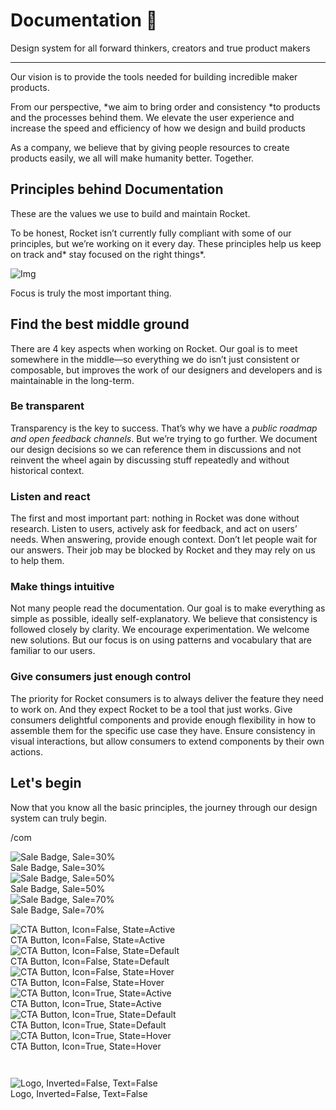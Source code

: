 
# Documentation 🚀

Design system for all forward thinkers, creators and true product makers

---

Our vision is to provide the tools needed for building incredible maker products.

From our perspective, *we aim to bring order and consistency *to products and the processes behind them. We elevate the user experience and increase the speed and efficiency of how we design and build products

As a company, we believe that by giving people resources to create products easily, we all will make humanity better. Together.

## Principles behind Documentation

These are the values we use to build and maintain Rocket.

To be honest, Rocket isn’t currently fully compliant with some of our principles, but we’re working on it every day. These principles help us keep on track and* stay focused on the right things*.

![Img](https://studio-assets.supernova.io/design-systems/14533/9289758a-6300-472a-bbc6-a57098081abf.jpeg?Expires=1990828800&Policy=eyJTdGF0ZW1lbnQiOlt7IlJlc291cmNlIjoiaHR0cHM6Ly9zdHVkaW8tYXNzZXRzLnN1cGVybm92YS5pby9kZXNpZ24tc3lzdGVtcy8xNDUzMy85Mjg5NzU4YS02MzAwLTQ3MmEtYmJjNi1hNTcwOTgwODFhYmYuanBlZyIsIkNvbmRpdGlvbiI6eyJEYXRlTGVzc1RoYW4iOnsiQVdTOkVwb2NoVGltZSI6MTk5MDgyODgwMH19fV19&Signature=E9DL6D-ZtS~4qaH18y5tnHC4gtpQUzZb85NmDFMuezn~MaWHPSumzBv6tXkxGqSgGyKh~9FaYnbfHkcJhU~4F~jdbuY70gbRxUpvnBtyCpz8o0mci-d2A9WoIZ3RGl11izD3c2WMfUaKhSaFlUw8cTGP-9vrqeUi58O2P4zYT9eAeyvOIFzQXgIgljhxiB9mIVU5a4j1vDL8ntJpagEZukKRskOgMrrB4LNQ-nRsvXFF7W5C5EkdoZPZf4jFxcQu2Yj6M9-bqNBXubYMsYYhEXqvqUOAnYVaE59E5PSSe43HKv2gp1ajSJ3ttHtTtCITO8Vyfh1FoTl03Z18ki8iZg__&Key-Pair-Id=APKAJGK34LCCAUR7N6LA)

Focus is truly the most important thing.

## Find the best middle ground

There are 4 key aspects when working on Rocket. Our goal is to meet somewhere in the middle—so everything we do isn’t just consistent or composable, but improves the work of our designers and developers and is maintainable in the long-term.

### Be transparent

Transparency is the key to success. That’s why we have a *public roadmap and open feedback channels*. But we’re trying to go further. We document our design decisions so we can reference them in discussions and not reinvent the wheel again by discussing stuff repeatedly and without historical context.

### Listen and react

The first and most important part: nothing in Rocket was done without research. Listen to users, actively ask for feedback, and act on users’ needs. When answering, provide enough context. Don’t let people wait for our answers. Their job may be blocked by Rocket and they may rely on us to help them.

### Make things intuitive

Not many people read the documentation. Our goal is to make everything as simple as possible, ideally self-explanatory. We believe that consistency is followed closely by clarity. We encourage experimentation. We welcome new solutions. But our focus is on using patterns and vocabulary that are familiar to our users.

### Give consumers just enough control

The priority for Rocket consumers is to always deliver the feature they need to work on. And they expect Rocket to be a tool that just works. Give consumers delightful components and provide enough flexibility in how to assemble them for the specific use case they have. Ensure consistency in visual interactions, but allow consumers to extend components by their own actions.

## Let's begin

Now that you know all the basic principles, the journey through our design system can truly begin.

/com

  
![Sale Badge, Sale=30%](https://studio-assets.supernova.io/design-systems/14533/7d427ea2-7e76-4ea9-802c-7c47fe7f80ed.png?Expires=1990828800&Policy=eyJTdGF0ZW1lbnQiOlt7IlJlc291cmNlIjoiaHR0cHM6Ly9zdHVkaW8tYXNzZXRzLnN1cGVybm92YS5pby9kZXNpZ24tc3lzdGVtcy8xNDUzMy83ZDQyN2VhMi03ZTc2LTRlYTktODAyYy03YzQ3ZmU3ZjgwZWQucG5nIiwiQ29uZGl0aW9uIjp7IkRhdGVMZXNzVGhhbiI6eyJBV1M6RXBvY2hUaW1lIjoxOTkwODI4ODAwfX19XX0_&Signature=WbiJLXRFr2QYfaKmWVzH0BX-KAsnw9WLbd4quCAGJXoVqv6gyGuc9cR863LqWMBADcaV1EW-WZ-8De-PjTW7wSFpXZPyY5EIMVQoX7ZgXAw1CxfIB7yegs-Ir2Sfp9~bKE2BPnTjeJEAjYFgRRAOKLjiw~LkR4cToPsMHUk71TeybNtUOPm3tGleHxbUm9IDSZFXDbrvDDCBkp60MojvD8X2~srZ6EUT4XNcvoNFnl1nit9W86KJqFf0YUXBD3fYWiKGb9j3tYpJHbUWBYV0JnJv6cNnO9klu~Hxg4M577FwWrR8xg9NseTGdphjEOz0Yv~Tv3xZy1~5YtnwrVijwg__&Key-Pair-Id=APKAJGK34LCCAUR7N6LA)  
Sale Badge, Sale=30%  
![Sale Badge, Sale=50%](https://studio-assets.supernova.io/design-systems/14533/db7532d1-f7ab-492e-95b5-a7b83bfc5765.png?Expires=1990828800&Policy=eyJTdGF0ZW1lbnQiOlt7IlJlc291cmNlIjoiaHR0cHM6Ly9zdHVkaW8tYXNzZXRzLnN1cGVybm92YS5pby9kZXNpZ24tc3lzdGVtcy8xNDUzMy9kYjc1MzJkMS1mN2FiLTQ5MmUtOTViNS1hN2I4M2JmYzU3NjUucG5nIiwiQ29uZGl0aW9uIjp7IkRhdGVMZXNzVGhhbiI6eyJBV1M6RXBvY2hUaW1lIjoxOTkwODI4ODAwfX19XX0_&Signature=c-GW9tZ~qFOf0kAvMQIZbR9nvZWOz4ottGEb9rzV8b2UEkb8xxiZhLQBFf8OC2WXWpaFQjoixszDCWT4d01jgqfusI-1~2YuKojezaMoWL7SHVBnoXWoTuOTrq2FdocEK7pBTsukjamobmEU7cGp9qIQJ-jlMezkDS0DMe-et-8aKjD8pwKsb9nz2ZFWmgYHpFW5x5lpYwW9FtC92VQHpMZsm7LhzMpHwiLfHbKDoE5WK3Yich-jJEGS79gdUrBPfNs8etw1GlSg-KdQ20hrPEN3dpmI8pg8hpdMumapF4t-PfFcy4hGSHo0xKAr9bhVcsv9kM-YasgGe1RK8yAGrQ__&Key-Pair-Id=APKAJGK34LCCAUR7N6LA)  
Sale Badge, Sale=50%  
![Sale Badge, Sale=70%](https://studio-assets.supernova.io/design-systems/14533/f5e69ee0-3e13-4fc1-80f2-6f61d962b8dc.png?Expires=1990828800&Policy=eyJTdGF0ZW1lbnQiOlt7IlJlc291cmNlIjoiaHR0cHM6Ly9zdHVkaW8tYXNzZXRzLnN1cGVybm92YS5pby9kZXNpZ24tc3lzdGVtcy8xNDUzMy9mNWU2OWVlMC0zZTEzLTRmYzEtODBmMi02ZjYxZDk2MmI4ZGMucG5nIiwiQ29uZGl0aW9uIjp7IkRhdGVMZXNzVGhhbiI6eyJBV1M6RXBvY2hUaW1lIjoxOTkwODI4ODAwfX19XX0_&Signature=hUpUqTZX4vR7UjBhwC2GMVYw5qpLAv2cS41Vfv-QpMvtdY-mJFh33pYkcKuLV-SgBbQeyow685mSLCfiyYf1ZvNhqnXXpqdaKP9VdpBDuqJ81ZD3b4BPP~4b6MJLRLgdn1w9v9EiVIAjGkNuGmX4GW3bhvag6MGaODO9gb4F65BuwXOQZnTNmn6sgj0hsSYSbZiaGO1En-jncqKm5jmIvk2JIyO6-KLx4EtZi-mGthpctMBBBMpPoyvfDNhUabzvSQQzDy8lKS1Z99nkn3lw4ZU1a-5vtJ2Fnx4ZKFqwAYs21171Te1RECSP8ETB0WLNyvhPH5K2XbH3TEQ7G8reeg__&Key-Pair-Id=APKAJGK34LCCAUR7N6LA)  
Sale Badge, Sale=70%  


  
![CTA Button, Icon=False, State=Active](https://studio-assets.supernova.io/design-systems/14533/ce2f6470-828b-44e4-8748-4582ad1362b1.png?Expires=1990828800&Policy=eyJTdGF0ZW1lbnQiOlt7IlJlc291cmNlIjoiaHR0cHM6Ly9zdHVkaW8tYXNzZXRzLnN1cGVybm92YS5pby9kZXNpZ24tc3lzdGVtcy8xNDUzMy9jZTJmNjQ3MC04MjhiLTQ0ZTQtODc0OC00NTgyYWQxMzYyYjEucG5nIiwiQ29uZGl0aW9uIjp7IkRhdGVMZXNzVGhhbiI6eyJBV1M6RXBvY2hUaW1lIjoxOTkwODI4ODAwfX19XX0_&Signature=ketuaKnoYlUKUU7lgeGc9o~7Pg6eMKzVog7wQpoHOaPtLs-Bgu4hujyM4jRIJEVyO0YPVoFixzGnyTW8bXaBTqDRTWoPd1UGyRQTTARXeez7X324i5jafN1SOWWl-E4TTqIGOo20LVGKTyKYY05HfnpiC77twiBJooUnfziTqJm4wRiaVGALNuxTqKq9qpHuu730gvyLlcr4v3elLgAA97kQ73WIx7jDNbrBlC2VggNjmLMyTAGSupwUeSh4rSPLyAeOu8AXij8ZZLPSvfJqKiaBilOqcWNRS8XJr7SbjBC6YV5-ICYg2lGyaDHk4ovPIuHevZENL8HNv2jR8LFWVw__&Key-Pair-Id=APKAJGK34LCCAUR7N6LA)  
CTA Button, Icon=False, State=Active  
![CTA Button, Icon=False, State=Default](https://studio-assets.supernova.io/design-systems/14533/13080a80-ccd5-4694-8266-2763a714c881.png?Expires=1990828800&Policy=eyJTdGF0ZW1lbnQiOlt7IlJlc291cmNlIjoiaHR0cHM6Ly9zdHVkaW8tYXNzZXRzLnN1cGVybm92YS5pby9kZXNpZ24tc3lzdGVtcy8xNDUzMy8xMzA4MGE4MC1jY2Q1LTQ2OTQtODI2Ni0yNzYzYTcxNGM4ODEucG5nIiwiQ29uZGl0aW9uIjp7IkRhdGVMZXNzVGhhbiI6eyJBV1M6RXBvY2hUaW1lIjoxOTkwODI4ODAwfX19XX0_&Signature=M8iIUABngGaCndO0tPFHdN0nmjRMWmBXjXbg20l-mcPqKe7QMp6BvLqSDCRIMaOzitr-y0udxJCY9POcr261SRDoaqiCI5kzNCPfoqi~Qp3WBAHYD-6iEV~pU6u57IRhW51aBd14EeYxg6cnFt11baV0McDPUUb6lzpJ81-YOxjcIf4bdZA5n4iQAP7Mkc7RS-08g0H9sS2omYZ9hoXXaWwJdvlTQokMIKEe-rc1r83zz083BZrspb7MnMBN3NIR9jCln5gx7jXk~deyfSHLS8EQ6qxmpO8NW5uv-nnXrS3sm1s9J-sTQ218UnmBX4Pz4vfDEI~21eHo7j~oEjAglw__&Key-Pair-Id=APKAJGK34LCCAUR7N6LA)  
CTA Button, Icon=False, State=Default  
![CTA Button, Icon=False, State=Hover](https://studio-assets.supernova.io/design-systems/14533/ab5f6465-c8b2-4a5d-bd49-bd987af98ac8.png?Expires=1990828800&Policy=eyJTdGF0ZW1lbnQiOlt7IlJlc291cmNlIjoiaHR0cHM6Ly9zdHVkaW8tYXNzZXRzLnN1cGVybm92YS5pby9kZXNpZ24tc3lzdGVtcy8xNDUzMy9hYjVmNjQ2NS1jOGIyLTRhNWQtYmQ0OS1iZDk4N2FmOThhYzgucG5nIiwiQ29uZGl0aW9uIjp7IkRhdGVMZXNzVGhhbiI6eyJBV1M6RXBvY2hUaW1lIjoxOTkwODI4ODAwfX19XX0_&Signature=UzHXJCCaQasSaKxrX5mB91r67OXz2iUtybQvlJHZ36fdkp~n9xmU4lDQPnANkhkzmldv-IlPSB1wM1-39Ji9LWoiDLK7TrbZS1AQ--GWp5e7VSjPV-B~Ls5OiIjnOflaradEPg0FVEQWFcI1mWFlr-4rnnVTm0fM3JwXhXA2XCeZRTNxy5URri8rC6jq4N0IsFbb5IAYS314aYo-5k4f6MdmpjlHrggHQBYkj84eEOAP~oQiu2Hy-g8NQcCfOhjeaWX3rrS9o6ryf5sLlt3qrrbNS64T-V6pvD2hJ0SPLYeaVlMLkpUxEqyaJK7HzUdlW9o-0hdvWW8XsddW9rmnYA__&Key-Pair-Id=APKAJGK34LCCAUR7N6LA)  
CTA Button, Icon=False, State=Hover  
![CTA Button, Icon=True, State=Active](https://studio-assets.supernova.io/design-systems/14533/aa352b3e-1408-4f3e-be3c-f963aa55717b.png?Expires=1990828800&Policy=eyJTdGF0ZW1lbnQiOlt7IlJlc291cmNlIjoiaHR0cHM6Ly9zdHVkaW8tYXNzZXRzLnN1cGVybm92YS5pby9kZXNpZ24tc3lzdGVtcy8xNDUzMy9hYTM1MmIzZS0xNDA4LTRmM2UtYmUzYy1mOTYzYWE1NTcxN2IucG5nIiwiQ29uZGl0aW9uIjp7IkRhdGVMZXNzVGhhbiI6eyJBV1M6RXBvY2hUaW1lIjoxOTkwODI4ODAwfX19XX0_&Signature=WJ0AksmHTHq0Bzkgu1uS~CHyUxyb0K0HAoXFrE6IvRDN~BJ0nWmfdPfK7~Sd9iHPrgQdB--DOH5WClGT8HxOf8q5CH7~oUMr4lj0Kuc0WfyJGslHdVD5kyWAaHOqnOi4b68ZKYmSN26D4901DEi8gF2yB14NhAgE1z48-3Fzx-X2t1VipbBJl1frE5EADiCV1IvVWXPUBhmH0rvtw9ShtkfcxhdRbgIDX~a0P4BbyuX0wCS7IjuuFTdov6Yc4gbBCIZxEfTffEdMUVqvPWH2HcFCU7pqUaqc9DK55I-51eRNXBJVeEirOzWHruDlee4uLcYBvt47SMMVqLd9QdtT3g__&Key-Pair-Id=APKAJGK34LCCAUR7N6LA)  
CTA Button, Icon=True, State=Active  
![CTA Button, Icon=True, State=Default](https://studio-assets.supernova.io/design-systems/14533/8d8dcac4-768e-47f6-9ff1-c06c40e8e2d0.png?Expires=1990828800&Policy=eyJTdGF0ZW1lbnQiOlt7IlJlc291cmNlIjoiaHR0cHM6Ly9zdHVkaW8tYXNzZXRzLnN1cGVybm92YS5pby9kZXNpZ24tc3lzdGVtcy8xNDUzMy84ZDhkY2FjNC03NjhlLTQ3ZjYtOWZmMS1jMDZjNDBlOGUyZDAucG5nIiwiQ29uZGl0aW9uIjp7IkRhdGVMZXNzVGhhbiI6eyJBV1M6RXBvY2hUaW1lIjoxOTkwODI4ODAwfX19XX0_&Signature=CvaFBPJ59YHYavHSSWIORjgwBqrp974IjBWugnF1C6otPWXNryx2myhO~U35Q6e5LNRdQbKlY3YHwxoUymqhq-gmEu8U3ufLYm5XRY-TgpoHpFser3aXwTy0fXihDeJWuFjfbxPpsyn9Ldw7D~YF31dBfgTUS8Eo~k~-OI0GmueN~nVOy8jD3MGevFt8Dc4PNckIlsoUf7msZIb1JlyS12RptSBDZyXLAZA-~MC6HM471HCJSsrudA6hRhfLrUJpx5zJohkMNzyQCHGPU7nK8vVdh8Njc4xgXucloSxkPRyOieVONNdZ5JsVPVKFbQbLSlA5jeAI1~EvpGCtjjiSgg__&Key-Pair-Id=APKAJGK34LCCAUR7N6LA)  
CTA Button, Icon=True, State=Default  
![CTA Button, Icon=True, State=Hover](https://studio-assets.supernova.io/design-systems/14533/bce8e74b-9ee9-41fe-9bc1-8f93a2eefd85.png?Expires=1990828800&Policy=eyJTdGF0ZW1lbnQiOlt7IlJlc291cmNlIjoiaHR0cHM6Ly9zdHVkaW8tYXNzZXRzLnN1cGVybm92YS5pby9kZXNpZ24tc3lzdGVtcy8xNDUzMy9iY2U4ZTc0Yi05ZWU5LTQxZmUtOWJjMS04ZjkzYTJlZWZkODUucG5nIiwiQ29uZGl0aW9uIjp7IkRhdGVMZXNzVGhhbiI6eyJBV1M6RXBvY2hUaW1lIjoxOTkwODI4ODAwfX19XX0_&Signature=FkZLvz3SGflFTMAxQNcvDMIowfGtgyf4TSsUcDVYpC1ld6yrqrjzA60P7EDUcJNG~f5dtQYWt~7zPeqqLVjn9tK6RSdcCzkVlaVV3Reo3P7-SAYKdwkldnAMbu463FcPFVNgmLA3KiSeD43G5u~kdtwpg6EtMNw5UJkZS3gqdGl3ReLj5Tyd5wktAX9GrJahoheKF~SVTa8nmVcvDSucBjUqRzro7-oIg3Y-WUNqJCtiSao0IermcQ7wkmH~sDNy-7kr~OMOex06-qFeQV8vQk1HOiYaPN3-RfUEZCeb73lXKXrugbeTffMoKYCOzR3uS6bzBlHZvmE5blSk4teIDg__&Key-Pair-Id=APKAJGK34LCCAUR7N6LA)  
CTA Button, Icon=True, State=Hover  


```javascript  
  
```

  
![Logo, Inverted=False, Text=False](https://studio-assets.supernova.io/design-systems/14533/6e1e2be7-3d29-4c87-baea-07ba9ac91a2a.png?Expires=1990828800&Policy=eyJTdGF0ZW1lbnQiOlt7IlJlc291cmNlIjoiaHR0cHM6Ly9zdHVkaW8tYXNzZXRzLnN1cGVybm92YS5pby9kZXNpZ24tc3lzdGVtcy8xNDUzMy82ZTFlMmJlNy0zZDI5LTRjODctYmFlYS0wN2JhOWFjOTFhMmEucG5nIiwiQ29uZGl0aW9uIjp7IkRhdGVMZXNzVGhhbiI6eyJBV1M6RXBvY2hUaW1lIjoxOTkwODI4ODAwfX19XX0_&Signature=HdpVTkxAwjLorxWceHx4V6CEQaMaR43cBq6-NTCIXs8zHmRNXTOdUCjHB9TQQfrKWgmQ8R-BC6a9eOETmK~OrRxh0JaxFWLROHy4SFsCPvh4rjbx6~LwTO1taukd0qcNb3YZVenMoupv0NY4y8OiC9ZglP1SOU71a~zqfInbQlpJbOOhVKIl4CDuaR5qqathpNedWoE5JQ1x7TuCo7x0-Pfib~auV~jxyK-W-7SC77m73gsA8-7G70lmrVxmpbj8~FT1abySb2NjZHe~TjfTWK4ojLLk46tS7Dg-psxuAQr268XzHPF6fyfqR9mr46LyN81Q2tARe5dEXw1b5GkLJw__&Key-Pair-Id=APKAJGK34LCCAUR7N6LA)  
Logo, Inverted=False, Text=False  


  
  
